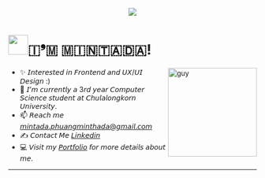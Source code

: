 <p align="center">
  <img src="https://capsule-render.vercel.app/api?text=Hey%20Everyone!%F0%9F%95%B9%EF%B8%8F&animation=fadeIn&type=waving&color=gradient&height=100"/>
</p>

<!--Header Name-->
# <img src="https://user-images.githubusercontent.com/74038190/216649441-c7a4d602-5d9b-4c5b-99d4-697bddf6f8e0.gif" width="40"/> ​🇮​❜​🇲​ ​🇲​​🇮​​🇳​​🇹​​🇦​​🇩​​🇦​!

<!--Start Intro-->               
<img align="right" height="auto" alt="guy" width="180" src="https://user-images.githubusercontent.com/74038190/212749443-0810e511-4f46-4492-96aa-3c110d7bc41a.gif" />

- ✨ 𝘐𝘯𝘵𝘦𝘳𝘦𝘴𝘵𝘦𝘥 𝘪𝘯 𝘍𝘳𝘰𝘯𝘵𝘦𝘯𝘥 𝘢𝘯𝘥 𝘜𝘟/𝘜𝘐 𝘋𝘦𝘴𝘪𝘨𝘯 :)
- 🌱 𝘐’𝘮 𝘤𝘶𝘳𝘳𝘦𝘯𝘵𝘭𝘺 𝘢 3𝘳𝘥 𝘺𝘦𝘢𝘳 𝘊𝘰𝘮𝘱𝘶𝘵𝘦𝘳 𝘚𝘤𝘪𝘦𝘯𝘤𝘦 𝘴𝘵𝘶𝘥𝘦𝘯𝘵 𝘢𝘵 𝘊𝘩𝘶𝘭𝘢𝘭𝘰𝘯𝘨𝘬𝘰𝘳𝘯 𝘜𝘯𝘪𝘷𝘦𝘳𝘴𝘪𝘵𝘺.
- 📫 𝘙𝘦𝘢𝘤𝘩 𝘮𝘦 [𝘮𝘪𝘯𝘵𝘢𝘥𝘢.𝘱𝘩𝘶𝘢𝘯𝘨𝘮𝘪𝘯𝘵𝘩𝘢𝘥𝘢@𝘨𝘮𝘢𝘪𝘭.𝘤𝘰𝘮](mailto:mintada.phuangminthada@gmail.com)
- ✍ 𝘊𝘰𝘯𝘵𝘢𝘤𝘵 𝘔𝘦 [𝘓𝘪𝘯𝘬𝘦𝘥𝘪𝘯](https://www.linkedin.com/in/mintada-phuangminthada-975226304/)
- 💻 𝘝𝘪𝘴𝘪𝘵 𝘮𝘺 [𝘗𝘰𝘳𝘵𝘧𝘰𝘭𝘪𝘰](𝘩𝘵𝘵𝘱𝘴://Romeliette.𝘨𝘪𝘵𝘩𝘶𝘣.𝘪𝘰) 𝘧𝘰𝘳 𝘮𝘰𝘳𝘦 𝘥𝘦𝘵𝘢𝘪𝘭𝘴 𝘢𝘣𝘰𝘶𝘵 𝘮𝘦.

<!--End Intro-->
 ---
